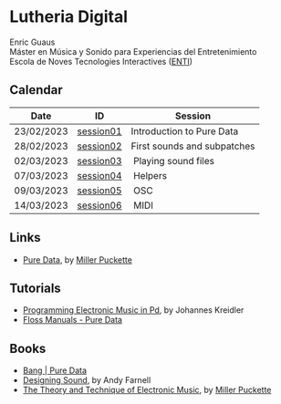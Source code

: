 # Lutheria Digital
Enric Guaus  
Máster en Música y Sonido para Experiencias del Entretenimiento  
Escola de Noves Tecnologies Interactives (<a href="https://enti.cat/" target="_blank">ENTI</a>)  

## Calendar

| Date | ID | Session |
|---|---|---|
| 23/02/2023 | [session01](session01) | Introduction to Pure Data|
| 28/02/2023 | [session02](session02) | First sounds and subpatches|
| 02/03/2023 | [session03](session03) | Playing sound files|
| 07/03/2023 | [session04](session04) | Helpers|
| 09/03/2023 | [session05](session05) | OSC|
| 14/03/2023 | [session06](session06) | MIDI|

## Links

* [Pure Data](https://puredata.info/), by [Miller Puckette](http://msp.ucsd.edu/)

## Tutorials 

* [Programming Electronic Music in Pd](http://www.pd-tutorial.com/english/index.html), by Johannes Kreidler
* [Floss Manuals - Pure Data](http://archive.flossmanuals.net/pure-data/)

## Books

* [Bang | Pure Data](https://puredata.info/groups/pd-graz/label/book)
* [Designing Sound](https://mitpress.mit.edu/9780262014410/designing-sound/), by Andy Farnell
* [The Theory and Technique of Electronic Music](http://msp.ucsd.edu/techniques.htm), by [Miller Puckette](http://msp.ucsd.edu/)
